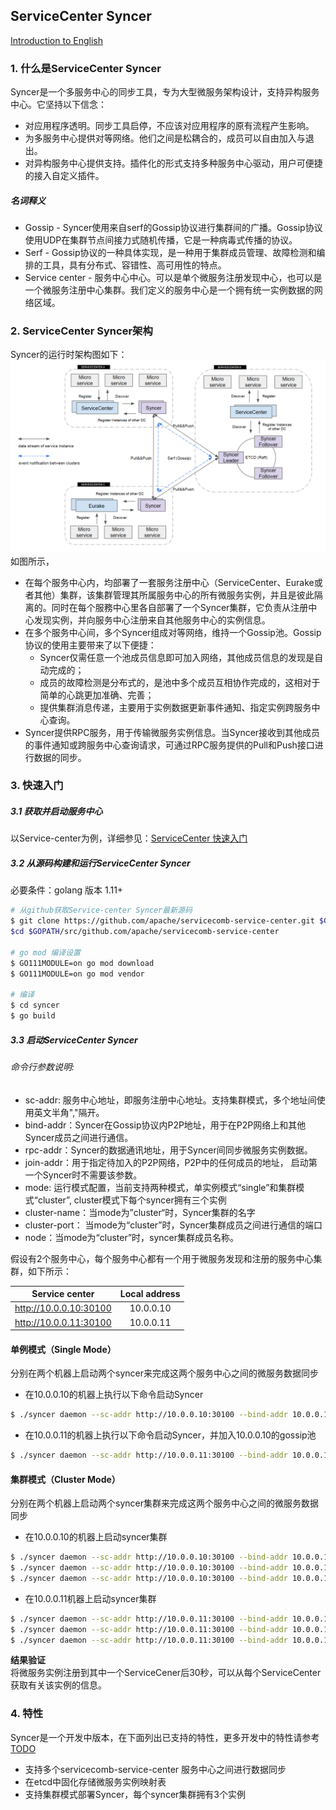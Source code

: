 ServiceCenter Syncer
-------
[Introduction to English](./README.md)

### 1. 什么是ServiceCenter Syncer  
Syncer是一个多服务中心的同步工具，专为大型微服务架构设计，支持异构服务中心。它坚持以下信念：  
- 对应用程序透明。同步工具启停，不应该对应用程序的原有流程产生影响。  
- 为多服务中心提供对等网络。他们之间是松耦合的，成员可以自由加入与退出。  
- 对异构服务中心提供支持。插件化的形式支持多种服务中心驱动，用户可便捷的接入自定义插件。

##### 名词释义 
- Gossip - Syncer使用来自serf的Gossip协议进行集群间的广播。Gossip协议使用UDP在集群节点间接力式随机传播，它是一种病毒式传播的协议。  
- Serf - Gossip协议的一种具体实现，是一种用于集群成员管理、故障检测和编排的工具，具有分布式、容错性、高可用性的特点。
- Service center - 服务中心中心。可以是单个微服务注册发现中心，也可以是一个微服务注册中心集群。我们定义的服务中心是一个拥有统一实例数据的网络区域。 

### 2. ServiceCenter Syncer架构
Syncer的运行时架构图如下：  
![image](./images/SyncerArchitecture.png?raw=true&v=1)  
如图所示，  

- 在每个服务中心内，均部署了一套服务注册中心（ServiceCenter、Eurake或者其他）集群，该集群管理其所属服务中心的所有微服务实例，并且是彼此隔离的。同时在每个服務中心里各自部署了一个Syncer集群，它负责从注册中心发现实例，并向服务中心注册来自其他服务中心的实例信息。  
- 在多个服务中心间，多个Syncer组成对等网络，维持一个Gossip池。Gossip协议的使用主要带来了以下便捷：
   - Syncer仅需任意一个池成员信息即可加入网络，其他成员信息的发现是自动完成的；  
   - 成员的故障检测是分布式的，是池中多个成员互相协作完成的，这相对于简单的心跳更加准确、完善；  
   - 提供集群消息传递，主要用于实例数据更新事件通知、指定实例跨服务中心查询。  
- Syncer提供RPC服务，用于传输微服务实例信息。当Syncer接收到其他成员的事件通知或跨服务中心查询请求，可通过RPC服务提供的Pull和Push接口进行数据的同步。  

### 3. 快速入门 
##### 3.1 获取并启动服务中心

以Service-center为例，详细参见：[ServiceCenter 快速入门](https://github.com/apache/servicecomb-service-center#quick-start)  

##### 3.2 从源码构建和运行ServiceCenter Syncer
必要条件：golang 版本 1.11+
```bash
# 从github获取Service-center Syncer最新源码
$ git clone https://github.com/apache/servicecomb-service-center.git $GOPATH/src/github.com/apache/servicecomb-service-center
$cd $GOPATH/src/github.com/apache/servicecomb-service-center

# go mod 编译设置
$ GO111MODULE=on go mod download
$ GO111MODULE=on go mod vendor

# 编译
$ cd syncer
$ go build
```

##### 3.3 启动ServiceCenter Syncer
###### 命令行参数说明:
- sc-addr: 服务中心地址，即服务注册中心地址。支持集群模式，多个地址间使用英文半角","隔开。    
- bind-addr：Syncer在Gossip协议内P2P地址，用于在P2P网络上和其他Syncer成员之间进行通信。   
- rpc-addr：Syncer的数据通讯地址，用于Syncer间同步微服务实例数据。  
- join-addr：用于指定待加入的P2P网络，P2P中的任何成员的地址， 启动第一个Syncer时不需要该参数。   
- mode: 运行模式配置，当前支持两种模式，单实例模式“single”和集群模式“cluster”, cluster模式下每个syncer拥有三个实例
- cluster-name：当mode为”cluster“时，Syncer集群的名字
- cluster-port： 当mode为“cluster”时，Syncer集群成员之间进行通信的端口
- node：当mode为“cluster”时，syncer集群成员名称。


假设有2个服务中心，每个服务中心都有一个用于微服务发现和注册的服务中心集群，如下所示：   

|     Service center     | Local address |
| :--------------------: | :-----------: |
| http://10.0.0.10:30100 |   10.0.0.10   |
| http://10.0.0.11:30100 |   10.0.0.11   |

#### 单例模式（Single Mode）

分别在两个机器上启动两个syncer来完成这两个服务中心之间的微服务数据同步

- 在10.0.0.10的机器上执行以下命令启动Syncer

```bash
$ ./syncer daemon --sc-addr http://10.0.0.10:30100 --bind-addr 10.0.0.10:30190 --rpc-addr 10.0.0.10:30191
```

- 在10.0.0.11的机器上执行以下命令启动Syncer，并加入10.0.0.10的gossip池

```bash
$ ./syncer daemon --sc-addr http://10.0.0.11:30100 --bind-addr 10.0.0.11:30190 --rpc-addr 10.0.0.11:30191 --join-addr 10.0.0.10:30191
```

#### 集群模式（Cluster Mode）

分别在两个机器上启动两个syncer集群来完成这两个服务中心之间的微服务数据同步

- 在10.0.0.10的机器上启动syncer集群

```bash
$ ./syncer daemon --sc-addr http://10.0.0.10:30100 --bind-addr 10.0.0.10:30190 --rpc-addr 10.0.0.10:30191 --mode cluster --node syncer011 --cluster-port 30201 --join-addr 10.0.0.10:30190
$ ./syncer daemon --sc-addr http://10.0.0.10:30100 --bind-addr 10.0.0.10:30290 --rpc-addr 10.0.0.10:30291 --mode cluster --node syncer012 --cluster-port 30202 --join-addr 10.0.0.10:30190
$ ./syncer daemon --sc-addr http://10.0.0.10:30100 --bind-addr 10.0.0.10:30390 --rpc-addr 10.0.0.10:30391 --mode cluster --node syncer013 --cluster-port 30203 --join-addr 10.0.0.10:30190
```

- 在10.0.0.11机器上启动syncer集群

```bash
$ ./syncer daemon --sc-addr http://10.0.0.11:30100 --bind-addr 10.0.0.11:30190 --rpc-addr 10.0.0.11:30191 --mode cluster --node syncer021 --cluster-port 30201 --join-addr 10.0.0.10:30190
$ ./syncer daemon --sc-addr http://10.0.0.11:30100 --bind-addr 10.0.0.11:30290 --rpc-addr 10.0.0.11:30291 --mode cluster --node syncer022 --cluster-port 30202 --join-addr 10.0.0.10:30190
$ ./syncer daemon --sc-addr http://10.0.0.11:30100 --bind-addr 10.0.0.11:30390 --rpc-addr 10.0.0.11:30391 --mode cluster --node syncer023 --cluster-port 30203 --join-addr 10.0.0.10:30190
```

**结果验证**  
将微服务实例注册到其中一个ServiceCener后30秒，可以从每个ServiceCenter获取有关该实例的信息。

### 4. 特性

Syncer是一个开发中版本，在下面列出已支持的特性，更多开发中的特性请参考[TODO](./TODO-ZH.md)

- 支持多个servicecomb-service-center 服务中心之间进行数据同步
- 在etcd中固化存储微服务实例映射表
- 支持集群模式部署Syncer，每个syncer集群拥有3个实例